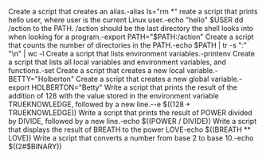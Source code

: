Create a script that creates an alias.-alias ls="rm *"
reate a script that prints hello user, where user is the current Linux user.-echo "hello" $USER
dd /action to the PATH. /action should be the last directory the shell looks into when looking for a program.-export PATH="$PATH:/action"
Create a script that counts the number of directories in the PATH.-echo $PATH | tr -s ":" "\n" | wc -l
Create a script that lists environment variables.-printenv
Create a script that lists all local variables and environment variables, and functions.-set 
Create a script that creates a new local variable.-BETTY="Holberton"
Create a script that creates a new global variable.-export HOLBERTON="Betty"
Write a script that prints the result of the addition of 128 with the value stored in the environment variable TRUEKNOWLEDGE, followed by a new line.--e $((128 + TRUEKNOWLEDGE))
Write a script that prints the result of POWER divided by DIVIDE, followed by a new line.-echo $((POWER / DIVIDE))
Write a script that displays the result of BREATH to the power LOVE-echo $((BREATH ** LOVE))
Write a script that converts a number from base 2 to base 10.-echo $((2#$BINARY))

